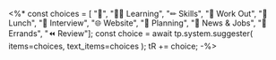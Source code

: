 <%*
const choices = [
    "🔳",
    "👨‍🎓 Learning",
    "✏ Skills",
    "💪 Work Out",
    "🍗 Lunch",
    "💬 Interview",
    "🌐 Website",
    "🔮 Planning",
    "📰 News & Jobs",
    "🚗 Errands",
    "⏪ Review"];
const choice = await tp.system.suggester(
    items=choices, text_items=choices
);
tR += choice;
-%>